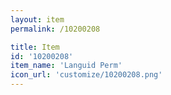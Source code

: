 ```yaml
---
layout: item
permalink: /10200208

title: Item
id: '10200208'
item_name: 'Languid Perm'
icon_url: 'customize/10200208.png'
---
```

